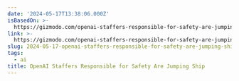 ```yaml
---
date: '2024-05-17T13:38:06.000Z'
isBasedOn: >-
  https://gizmodo.com/openai-staffers-responsible-for-safety-are-jumping-ship-1851482266
link: >-
  https://gizmodo.com/openai-staffers-responsible-for-safety-are-jumping-ship-1851482266
slug: 2024-05-17-openai-staffers-responsible-for-safety-are-jumping-ship
tags:
  - ai
title: OpenAI Staffers Responsible for Safety Are Jumping Ship
---
```

 
